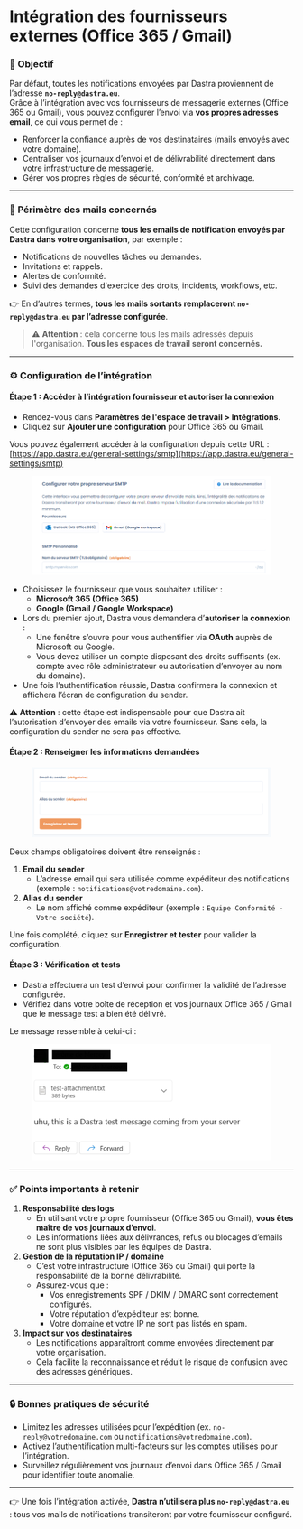 # Intégration des fournisseurs externes (Office 365 / Gmail)

### 📌 Objectif

Par défaut, toutes les notifications envoyées par Dastra proviennent de l’adresse **`no-reply@dastra.eu`**.\
Grâce à l’intégration avec vos fournisseurs de messagerie externes (Office 365 ou Gmail), vous pouvez configurer l’envoi via **vos propres adresses email**, ce qui vous permet de :

* Renforcer la confiance auprès de vos destinataires (mails envoyés avec votre domaine).
* Centraliser vos journaux d’envoi et de délivrabilité directement dans votre infrastructure de messagerie.
* Gérer vos propres règles de sécurité, conformité et archivage.

***

### 📩 Périmètre des mails concernés

Cette configuration concerne **tous les emails de notification envoyés par Dastra dans votre organisation**, par exemple :

* Notifications de nouvelles tâches ou demandes.
* Invitations et rappels.
* Alertes de conformité.
* Suivi des demandes d'exercice des droits, incidents, workflows, etc.

👉 En d’autres termes, **tous les mails sortants remplaceront `no-reply@dastra.eu` par l’adresse configurée**.

> ⚠️ **Attention** : cela concerne tous les mails adressés depuis l'organisation. **Tous les espaces de travail seront concernés.**

***

### ⚙️ Configuration de l’intégration

#### Étape 1 : Accéder à l’intégration fournisseur et autoriser la connexion

* Rendez-vous dans **Paramètres de l'espace de travail > Intégrations**.
* Cliquez sur **Ajouter une configuration** pour Office 365 ou Gmail.

Vous pouvez également accéder à la configuration depuis cette URL : [https://app.dastra.eu/general-settings/smtp](https://app.dastra.eu/general-settings/smtp)

<figure><img src="../../../.gitbook/assets/image (3) (1) (6).png" alt=""><figcaption></figcaption></figure>

* Choisissez le fournisseur que vous souhaitez utiliser :
  * **Microsoft 365 (Office 365)**
  * **Google (Gmail / Google Workspace)**
* Lors du premier ajout, Dastra vous demandera d’**autoriser la connexion** :
  * Une fenêtre s’ouvre pour vous authentifier via **OAuth** auprès de Microsoft ou Google.
  * Vous devez utiliser un compte disposant des droits suffisants (ex. compte avec rôle administrateur ou autorisation d’envoyer au nom du domaine).
* Une fois l’authentification réussie, Dastra confirmera la connexion et affichera l’écran de configuration du sender.

⚠️ **Attention** : cette étape est indispensable pour que Dastra ait l’autorisation d’envoyer des emails via votre fournisseur. Sans cela, la configuration du sender ne sera pas effective.

#### Étape 2 : Renseigner les informations demandées

<figure><img src="../../../.gitbook/assets/image (13).png" alt=""><figcaption></figcaption></figure>

Deux champs obligatoires doivent être renseignés :

1. **Email du sender**
   * L’adresse email qui sera utilisée comme expéditeur des notifications (exemple : `notifications@votredomaine.com`).
2. **Alias du sender**
   * Le nom affiché comme expéditeur (exemple : `Equipe Conformité - Votre société`).

Une fois complété, cliquez sur **Enregistrer et tester** pour valider la configuration.

#### Étape 3 : Vérification et tests

* Dastra effectuera un test d’envoi pour confirmer la validité de l’adresse configurée.
* Vérifiez dans votre boîte de réception et vos journaux Office 365 / Gmail que le message test a bien été délivré.

Le message ressemble à celui-ci :&#x20;

<figure><img src="../../../.gitbook/assets/image (1) (1) (7) (1).png" alt=""><figcaption></figcaption></figure>



***

### ✅ Points importants à retenir

1. **Responsabilité des logs**
   * En utilisant votre propre fournisseur (Office 365 ou Gmail), **vous êtes maître de vos journaux d’envoi**.
   * Les informations liées aux délivrances, refus ou blocages d’emails ne sont plus visibles par les équipes de Dastra.
2. **Gestion de la réputation IP / domaine**
   * C’est votre infrastructure (Office 365 ou Gmail) qui porte la responsabilité de la bonne délivrabilité.
   * Assurez-vous que :
     * Vos enregistrements SPF / DKIM / DMARC sont correctement configurés.
     * Votre réputation d’expéditeur est bonne.
     * Votre domaine et votre IP ne sont pas listés en spam.
3. **Impact sur vos destinataires**
   * Les notifications apparaîtront comme envoyées directement par votre organisation.
   * Cela facilite la reconnaissance et réduit le risque de confusion avec des adresses génériques.

***

### 🔒 Bonnes pratiques de sécurité

* Limitez les adresses utilisées pour l’expédition (ex. `no-reply@votredomaine.com` ou `notifications@votredomaine.com`).
* Activez l’authentification multi-facteurs sur les comptes utilisés pour l’intégration.
* Surveillez régulièrement vos journaux d’envoi dans Office 365 / Gmail pour identifier toute anomalie.

***

👉 Une fois l’intégration activée, **Dastra n’utilisera plus `no-reply@dastra.eu`** : tous vos mails de notifications transiteront par votre fournisseur configuré.
